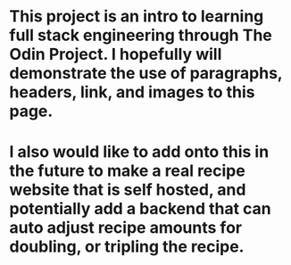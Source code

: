 # This project is an intro to learning full stack engineering through The Odin Project. I hopefully will demonstrate the use of paragraphs, headers, link, and images to this page. 

# I also would like to add onto this in the future to make a real recipe website that is self hosted, and potentially add a backend that can auto adjust recipe amounts for doubling, or tripling the recipe. 